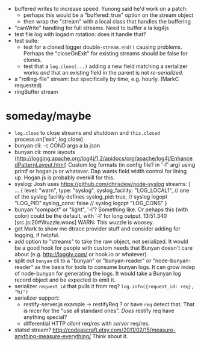 - buffered writes to increase speed: Yunong said he'd work on a patch:
    - perhaps this would be a "buffered: true" option on the stream object
    - then wrap the "stream" with a local class that handles the buffering
- "canWrite" handling for full streams. Need to buffer a la log4js
- test file log with logadm rotation: does it handle that?
- test suite:
    - test for a cloned logger double-`stream.end()` causing problems.
      Perhaps the "closeOnExit" for existing streams should be false for
      clones.
    - test that a `log.clone(...)` adding a new field matching a serializer
      works *and* that an existing field in the parent is not *re-serialized*.
- a "rolling-file" stream: but specifically by time, e.g. hourly. (MarkC
  requested)
- ringBuffer stream
    


# someday/maybe

- `log.close` to close streams and shutdown and `this.closed`
  process.on('exit', log.close)
- bunyan cli: -c COND args a la json
- bunyan cli: more layouts (http://logging.apache.org/log4j/1.2/apidocs/org/apache/log4j/EnhancedPatternLayout.html)
  Custom log formats (in config file? in '-f' arg) using printf or hogan.js
  or whatever. Dap wants field width control for lining up. Hogan.js is
  probably overkill for this.
- syslog: Josh uses https://github.com/chrisdew/node-syslog
    streams: [
        ...
        {
            level: "warn",
            type: "syslog",
            syslog_facility: "LOG_LOCAL1", // one of the syslog facility defines
            syslog_pid: true,   // syslog logopt "LOG_PID"
            syslog_cons: false  // syslog logopt "LOG_CONS"
        }
- bunyan "compact" or "light", '-l'? Something like. Or pehaps this (with
  color) could be the default, with '-l' for long output.
    13:51.340 [src.js:20#Wuzzle.woos] WARN: This wuzzle is woosey.
- get Mark to show me dtrace provider stuff and consider adding for
  logging, if helpful.
- add option to "streams" to take the raw object, not serialized.
  It would be a good hook for people with custom needs that Bunyan doesn't
  care about (e.g. http://loggly.com/ or hook.io or whatever).
- split out `bunyan` cli to a "bunyan" or "bunyan-reader" or "node-bunyan-reader"
  as the basis for tools to consume bunyan logs. It can grow indep of node-bunyan
  for generating the logs.
  It would take a Bunyan log record object and be expected to emit it.
- serializer `request_id` that pulls it from req? `log.info({request_id: req}, "hi")`
- serializer support:
    - restify-server.js example -> restifyReq ? or have `req` detect that.
      That is nicer for the "use all standard ones". *Does* restify req
      have anything special?
    - differential HTTP *client* req/res with *server* req/res.
- statsd stream? http://codeascraft.etsy.com/2011/02/15/measure-anything-measure-everything/
  Think about it.
